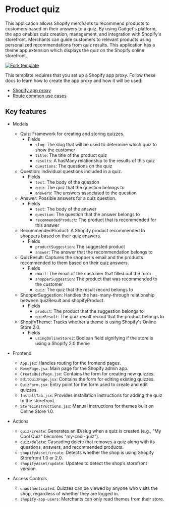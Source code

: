 # Product quiz

This application allows Shopify merchants to recommend products to customers based on their answers to a quiz. By using Gadget's platform, the app enables quiz creation, management, and integration with Shopify's storefront. Merchants can guide customers to relevant products using personalized recommendations from quiz results. This application has a theme app extension which displays the quiz on the Shopify online storefront.

[![Fork template](https://img.shields.io/badge/Fork%20template-%233A0CFF?style=for-the-badge)](https://app.gadget.dev/auth/fork?domain=product-quiz-custom-remix-ssr.gadget.app)

This template requires that you set up a Shopify app proxy. Follow these docs to learn how to create the app proxy and how it will be used:

- [Shopify app proxy](https://shopify.dev/docs/apps/build/online-store/display-dynamic-data)
- [Route common use cases](https://docs.gadget.dev/guides/http-routes/common-use-cases#hmac-validation)

## Key features

- Models

  - Quiz: Framework for creating and storing quizzes.
    - Fields
      - `slug`: The slug that will be used to determine which quiz to show the customer
      - `title`: The title of the product quiz
      - `results`: A hasMany relationship to the results of this quiz
      - `questions`: The questions on the quiz
  - Question: Individual questions included in a quiz.
    - Fields
      - `text`: The body of the question
      - `quiz`: The quiz that the question belongs to
      - `answers`: The answers associated to the question
  - Answer: Possible answers for a quiz question.
    - Fields
      - `text`: The body of the answer
      - `question`: The question that the answer belongs to
      - `recommendedProduct`: The product that is recommended for this answer
  - RecommendedProduct: A Shopify product recommended to shoppers based on their quiz answers.
    - Fields
      - `productSuggestion`: The suggested product
      - `answer`: The answer that the recommendation belongs to
  - QuizResult: Captures the shopper's email and the products recommended to them based on their quiz answers.
    - Fields
      - `email`: The email of the customer that filled out the form
      - `shopperSuggestion`: The product that was recommended to the customer
      - `quiz`: The quiz that the result record belongs to
  - ShopperSuggestion: Handles the has-many-through relationship between quizResult and shopifyProduct.
    - Fields
      - `product`: The product that the suggestion belongs to
      - `quizResult`: The quiz result record that the product belongs to
  - ShopifyTheme: Tracks whether a theme is using Shopify's Online Store 2.0.
    - Fields
      - `usingOnlineStore2`: Boolean field signifying if the store is using a Shopify 2.0 theme

- Frontend

  - `App.jsx`: Handles routing for the frontend pages.
  - `HomePage.jsx`: Main page for the Shopify admin app.
  - `CreateQuizPage.jsx`: Contains the form for creating new quizzes.
  - `EditQuizPage.jsx`: Contains the form for editing existing quizzes.
  - `QuizForm.jsx`: Entry point for the form used to create and edit quizzes.
  - `InstallTab.jsx`: Provides installation instructions for adding the quiz to the storefront.
  - `Store1Instructions.jsx`: Manual instructions for themes built on Online Store 1.0.

- Actions

  - `quiz/create`: Generates an ID/slug when a quiz is created (e.g., "My Cool Quiz" becomes "my-cool-quiz").
  - `quiz/delete`: Cascading delete that removes a quiz along with its questions, answers, and recommended products.
  - `shopifyAsset/create`: Detects whether the shop is using Shopify Storefront 1.0 or 2.0.
  - `shopifyAsset/update`: Updates to detect the shop’s storefront version.

- Access Controls

  - `unauthenticated`: Quizzes can be viewed by anyone who visits the shop, regardless of whether they are logged in.
  - `shopify-app-users`: Merchants can only read themes from their store.
